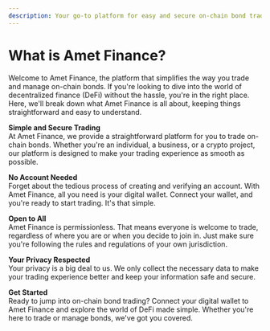 ```yaml
---
description: Your go-to platform for easy and secure on-chain bond trading and management
---
```


# What is Amet Finance?

Welcome to Amet Finance, the platform that simplifies the way you trade and manage on-chain bonds. If you're looking to dive into the world of decentralized finance (DeFi) without the hassle, you're in the right place. Here, we'll break down what Amet Finance is all about, keeping things straightforward and easy to understand.

**Simple and Secure Trading**\
At Amet Finance, we provide a straightforward platform for you to trade on-chain bonds. Whether you're an individual, a business, or a crypto project, our platform is designed to make your trading experience as smooth as possible.

**No Account Needed**\
Forget about the tedious process of creating and verifying an account. With Amet Finance, all you need is your digital wallet. Connect your wallet, and you're ready to start trading. It's that simple.

**Open to All** \
Amet Finance is permissionless. That means everyone is welcome to trade, regardless of where you are or when you decide to join in. Just make sure you're following the rules and regulations of your own jurisdiction.

**Your Privacy Respected**\
Your privacy is a big deal to us. We only collect the necessary data to make your trading experience better and keep your information safe and secure.

**Get Started**\
Ready to jump into on-chain bond trading? Connect your digital wallet to Amet Finance and explore the world of DeFi made simple. Whether you're here to trade or manage bonds, we've got you covered.
